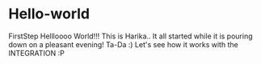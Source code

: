# Hello-world
FirstStep
Hellloooo World!!!
This is Harika.. It all started while it is pouring down on a pleasant evening! 
Ta-Da :)
Let's see how it works with the INTEGRATION :P
